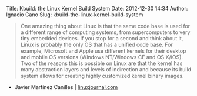 Title: Kbuild: the Linux Kernel Build System
Date: 2012-12-30 14:34
Author: Ignacio Cano
Slug: kbuild-the-linux-kernel-build-system

> One amazing thing about Linux is that the same code base is used for a
> different range of computing systems, from supercomputers to very tiny
> embedded devices. If you stop for a second and think about it, Linux
> is probably the only OS that has a unified code base. For example,
> Microsoft and Apple use different kernels for their desktop and mobile
> OS versions (Windows NT/Windows CE and OS X/iOS). Two of the reasons
> this is possible on Linux are that the kernel has many abstraction
> layers and levels of indirection and because its build system allows
> for creating highly customized kernel binary images.

- Javier Martínez Canilles | [linuxjournal.com][]

  [linuxjournal.com]: http://www.linuxjournal.com/content/kbuild-linux-kernel-build-system
    "Kbuild: the Linux Kernel Build System"
